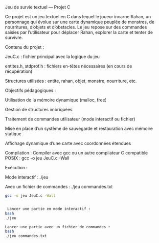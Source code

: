 Jeu de survie textuel — Projet C

Ce projet est un jeu textuel en C dans lequel le joueur incarne Rahan, un personnage qui évolue sur une carte dynamique peuplée de monstres, de nourritures, d’objets et d’obstacles. Le jeu repose sur des commandes saisies par l’utilisateur pour déplacer Rahan, explorer la carte et tenter de survivre.

Contenu du projet :

JeuC.c : fichier principal avec la logique du jeu

entites.h, stdprof.h : fichiers en-têtes nécessaires (en cours de récupération)

Structures utilisées : entite, rahan, objet, monstre, nourriture, etc.

Objectifs pédagogiques :

Utilisation de la mémoire dynamique (malloc, free)

Gestion de structures imbriquées

Traitement de commandes utilisateur (mode interactif ou fichier)

Mise en place d’un système de sauvegarde et restauration avec mémoire statique

Affichage dynamique d’une carte avec coordonnées étendues

Compilation :
Compiler avec gcc ou un autre compilateur C compatible POSIX :
gcc -o jeu JeuC.c -Wall

Exécution :

Mode interactif : ./jeu

Avec un fichier de commandes : ./jeu commandes.txt

```bash
gcc -o jeu JeuC.c -Wall


 Lancer une partie en mode interactif :
bash
./jeu

Lancer une partie avec un fichier de commandes :
bash
./jeu commandes.txt
